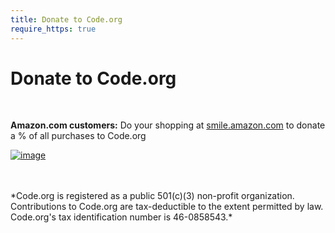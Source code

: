 ```yaml
---
title: Donate to Code.org
require_https: true
---
```


# Donate to Code.org


<script async src="https://static-na.payments-amazon.com/OffAmazonPayments/us/js/Widgets.js"></script>
<script>
$(document).on("click", '#OffAmazonPaymentsWidgets0', function(){
  if($(".ap-dw-optional-input").val() == "$0" || $(".ap-dw-optional-input").val() == "0")
  {
    $("#OffAmazonPaymentsWidgets0").prop('disabled', true);
    $(".ap-dw-button").addClass("ap-dw-error-active");
    $(".ap-dw-optional-input-container").addClass("ap-dw-error-active");
    $(".ap-dw-button").prepend( "<p id=\"error-greater-than-zero\" style=\"margin-top:10px;\"><span class=\"ap-dw-error ap-dw-error-active\">You entered an invalid amount. Please enter an amount that is at least $5.</span></p>");
  }
});

$(document).on('change', $('.ap-dw-optional-input'), function() {
  if($(".ap-dw-optional-input").val() != "$0" || $(".ap-dw-optional-input").val() != "0") {
    $("p").remove("#error-greater-than-zero");
    $("#OffAmazonPaymentsWidgets0").prop('disabled', false);
  }
});
</script>
<div data-ap-widget-type="expressDonationWidget" data-ap-widget-theme="ap-light" data-ap-widget-default-amount="other" data-ap-signature="cwbobfUuhBUatFyRW0Y5a%2FTjupmufFbmcHht7O2CWbQ%3D" data-ap-seller-id="A2ZEA2ORKPFEVK" data-ap-access-key="AKIAJG5DO6KJZKJUYENA" data-ap-lwa-client-id="amzn1.application-oa2-client.694a4a0148f74b7d8e03b28c44fcf6f9" data-ap-return-url="https://code.org/donate" data-ap-currency-code="USD" data-ap-amount="0" data-ap-note="Thank you for joining us to bring computer science to all students! Your commitment is truly making a difference and enabling students to have a bright future." data-ap-shipping-address-required="false" data-ap-payment-action="AuthorizeAndCapture" style="width: 338px"
>
</div>

<br/>

**Amazon.com customers:**
Do your shopping at [smile.amazon.com](https://smile.amazon.com/) to donate a % of all purchases to Code.org

[![image](/images/guidestar.png)](http://www.guidestar.org/organizations/46-0858543/code-org.aspx)

<br />
<br />
*Code.org is registered as a public 501(c)(3) non-profit organization.
Contributions to Code.org are tax-deductible to the extent permitted by law.
Code.org's tax identification number is 46-0858543.*
